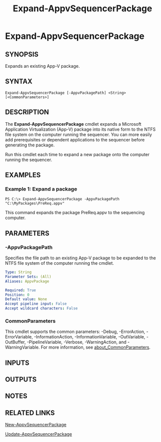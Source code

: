 ﻿---
description: Use this topic to help manage Windows and Windows Server technologies with Windows PowerShell.
external help file: Microsoft.AppV.Modernizer.Cmdlets.dll-Help.xml
Module Name: AppvSequencer
ms.date: 12/20/2016
online version: https://docs.microsoft.com/powershell/module/appvsequencer/expand-appvsequencerpackage?view=windowsserver2022-ps&wt.mc_id=ps-gethelp
schema: 2.0.0
title: Expand-AppvSequencerPackage
---

# Expand-AppvSequencerPackage

## SYNOPSIS
Expands an existing App-V package.

## SYNTAX

```
Expand-AppvSequencerPackage [-AppvPackagePath] <String> [<CommonParameters>]
```

## DESCRIPTION
The **Expand-AppvSequencerPackage** cmdlet expands a Microsoft Application Virtualization (App-V) package into its native form to the NTFS file system on the computer running the sequencer.
You can more easily add prerequisites or dependent applications to the sequencer before generating the package.

Run this cmdlet each time to expand a new package onto the computer running the sequencer.

## EXAMPLES

### Example 1: Expand a package
```
PS C:\> Expand-AppvSequencerPackage -AppvPackagePath "C:\MyPackages\PreReq.appv"
```

This command expands the package PreReq.appv to the sequencing computer.

## PARAMETERS

### -AppvPackagePath
Specifies the file path to an existing App-V package to be expanded to the NTFS file system of the computer running the cmdlet.

```yaml
Type: String
Parameter Sets: (All)
Aliases: AppvPackage

Required: True
Position: 0
Default value: None
Accept pipeline input: False
Accept wildcard characters: False
```

### CommonParameters
This cmdlet supports the common parameters: -Debug, -ErrorAction, -ErrorVariable, -InformationAction, -InformationVariable, -OutVariable, -OutBuffer, -PipelineVariable, -Verbose, -WarningAction, and -WarningVariable. For more information, see [about_CommonParameters](https://go.microsoft.com/fwlink/?LinkID=113216).

## INPUTS

## OUTPUTS

## NOTES

## RELATED LINKS

[New-AppvSequencerPackage](./New-AppvSequencerPackage.md)

[Update-AppvSequencerPackage](./Update-AppvSequencerPackage.md)

